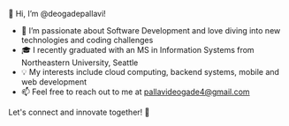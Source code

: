 👋 Hi, I’m @deogadepallavi!

- 👀 I’m passionate about Software Development and love diving into new technologies and coding challenges
- 🎓 I recently graduated with an MS in Information Systems from Northeastern University, Seattle
- 💡 My interests include cloud computing, backend systems, mobile and web development
- 📫 Feel free to reach out to me at pallavideogade4@gmail.com

Let's connect and innovate together! 🚀
<!---
deogadepallavi/deogadepallavi is a ✨ special ✨ repository because its `README.md` (this file) appears on your GitHub profile.
You can click the Preview link to take a look at your changes.
--->
